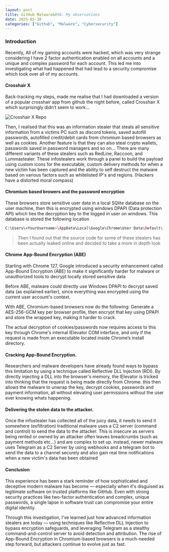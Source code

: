 ```yaml
---
layout: post
title: GitHub Malware&#58; My observations
date: 2025-05-30
categories: ["Github", "Malware", "Cybersecurity"]
---
```

### Introduction
Recently, All of my gaming accounts were hacked, which was very strange considering I have 2 factor authentication enabled on all accounts and a unique and complex password for each account. This led me into investigating what had happened that had lead to a security compromise which took over all of my accounts.

#### Crosshair X
Back-tracking my steps, made me realise that I had downloaded a version of a popular crosshair app from github the night before, called Crosshair X which surprisingly didn't seem to work... 

![Crosshair X Repo](https://i.imgur.com/ooMCYFG.png)

Then, I realised that this was an information stealer that steals all sensitive information from a victims PC such as discord tokens, saved autofill passwords, autofilled credit/debit cards from chromium based browsers as well as cookies. Another feature is that they can also steal crypto wallets, passwords saved in password managers and so on...  There are many different variants of these stealers such as RedLine, Raccoon, and Lummastealer. These infostealers work through a panel to build the payload using custom icons for the executable, custom delivery methods for when a new victim has been captured and the ability to self destruct the malware based on various factors such as whitelisted IP's and regions. (Hackers have a distorted moral compass)



#### Chromium based browers and the password encryption
These browsers store sensitive user data in a local SQlite database on the user machine, then this is encrypted using windows DPAPI (Data protection API) which ties the decryption key to the logged in user on windows. This database is stored the following location
```bash
C:\Users\<YourUsername>\AppData\Local\Google\Chrome\User Data\Default\
```


>Then I found out that the source code for some of these stealers has been actually leaked online and decided to take a more in depth look


#### Chrome App-Bound Encryption (ABE)

Starting with Chrome 127, Google introduced a security enhancement called App-Bound Encryption (ABE) to make it significantly harder for malware or unauthorized tools to decrypt locally stored sensitive data

Before ABE, malware could directly use Windows DPAPI to decrypt saved data (as explained earlier), since everything was encrypted using the current user account's context.

With ABE, Chromium-based browsers now do the following: Generate a AES-256-GCM key per browser profile, then encrypt that key using DPAPI and store the wrapped key, making it harder to crack.

The actual decryption of cookies/passwords now requires access to this key through Chrome's internal IElevator COM interface, and only if the request is made from an executable located inside Chrome’s install directory.

#### Cracking App-Bound Encryption.
Researchers and malware developers have already found ways to bypass this limitation by using a technique called Reflective DLL Injection (RDI). By directly injecting a DLL into the browser's memory, the IElevator is tricked into thinking that the request is being made directly from Chrome. this then allows the malware to unwrap the key, decrypt cookies, passwords and payment information, all without elevating user permissions without the user ever knowing whats happening.


#### Delivering the stolen data to the attacker.
Once the infostealer has collected all of the juicy data, it needs to send it somewhere (exfiltration)
traditional malware uses a C2 server (command and control) to send the data to the attacker. This is insecure as servers being rented or owned by an attacker often leaves breadcrumbs (such as payment methods etc...) and are complex to set up. instead, newer malware uses Telegram as a C2 Server by using webhooks and a telegram bot to send the data to a channel securely and also gain real time notifications when a new victim's data has been obtained

#### Conclusion 
This experience has been a stark reminder of how sophisticated and deceptive modern malware has become — especially when it's disguised as legitimate software on trusted platforms like GitHub. Even with strong security practices like two-factor authentication and complex, unique passwords, a single lapse in software trust can compromise your entire digital identity.

Through this investigation, I’ve learned just how advanced information stealers are today — using techniques like Reflective DLL Injection to bypass encryption safeguards, and leveraging Telegram as a stealthy command-and-control server to avoid detection and attribution. The rise of App-Bound Encryption in Chromium-based browsers is a much-needed step forward, but attackers continue to evolve just as fast.


